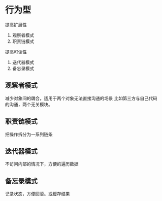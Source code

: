 # 行为型

提高扩展性

1. 观察者模式
2. 职责链模式

提高可读性

1. 迭代器模式
2. 备忘录模式

## 观察者模式

减少对象间的耦合，适用于两个对象无法直接沟通的场景
比如第三方与自己代码的沟通，两个无关模块。

## 职责链模式

把操作拆分为一系列链条

## 迭代器模式

不访问内部的情况下，方便的遍历数据

## 备忘录模式

记录状态，方便回滚。或缓存结果
